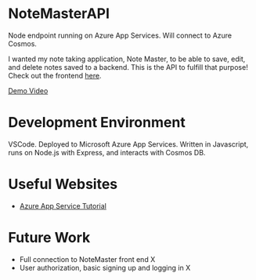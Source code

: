 # NoteMasterAPI
Node endpoint running on Azure App Services. Will connect to Azure Cosmos.

I wanted my note taking application, Note Master, to be able to save, edit, and delete notes saved to a backend. This is the API to fulfill that purpose!
Check out the frontend [here](https://github.com/trdecker/NoteMaster).

[Demo Video](https://youtu.be/o7QPO3cH7es)

# Development Environment

VSCode. Deployed to Microsoft Azure App Services. Written in Javascript, runs on Node.js with Express, and interacts with Cosmos DB.

# Useful Websites

- [Azure App Service Tutorial](https://www.youtube.com/watch?v=P4vt-OmUM8E&t=11s)

# Future Work

- Full connection to NoteMaster front end X
- User authorization, basic signing up and logging in X
